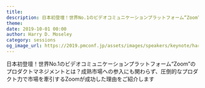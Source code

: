 ```yaml
---
title: 
description: 日本初登壇！世界No.1のビデオコミュニケーションプラットフォーム“Zoom”のプロダクトマネジメントとは？成熟市場への参入にも関わらず、圧倒的なプロダクト力で市場を牽引するZoomが成功した理由をご紹介します
theme: 
date: 2019-10-01 00:00
author: Harry D. Moseley
category: sessions
og_image_url: https://2019.pmconf.jp/assets/images/speakers/keynote/harry-d-moseley.jpg
---
```


日本初登壇！世界No.1のビデオコミュニケーションプラットフォーム“Zoom”のプロダクトマネジメントとは？成熟市場への参入にも関わらず、圧倒的なプロダクト力で市場を牽引するZoomが成功した理由をご紹介します